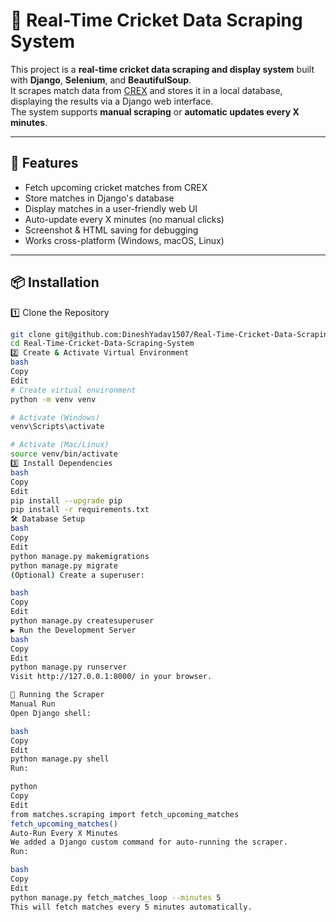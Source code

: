 # 🏏 Real-Time Cricket Data Scraping System

This project is a **real-time cricket data scraping and display system** built with **Django**, **Selenium**, and **BeautifulSoup**.  
It scrapes match data from [CREX](https://crex.com/) and stores it in a local database, displaying the results via a Django web interface.  
The system supports **manual scraping** or **automatic updates every X minutes**.

---

## 🚀 Features
- Fetch upcoming cricket matches from CREX
- Store matches in Django's database
- Display matches in a user-friendly web UI
- Auto-update every X minutes (no manual clicks)
- Screenshot & HTML saving for debugging
- Works cross-platform (Windows, macOS, Linux)

---

## 📦 Installation
1️⃣ Clone the Repository
```bash
git clone git@github.com:DineshYadav1507/Real-Time-Cricket-Data-Scraping-System.git
cd Real-Time-Cricket-Data-Scraping-System
2️⃣ Create & Activate Virtual Environment
bash
Copy
Edit
# Create virtual environment
python -m venv venv

# Activate (Windows)
venv\Scripts\activate

# Activate (Mac/Linux)
source venv/bin/activate
3️⃣ Install Dependencies
bash
Copy
Edit
pip install --upgrade pip
pip install -r requirements.txt
🛠 Database Setup
bash
Copy
Edit
python manage.py makemigrations
python manage.py migrate
(Optional) Create a superuser:

bash
Copy
Edit
python manage.py createsuperuser
▶ Run the Development Server
bash
Copy
Edit
python manage.py runserver
Visit http://127.0.0.1:8000/ in your browser.

📡 Running the Scraper
Manual Run
Open Django shell:

bash
Copy
Edit
python manage.py shell
Run:

python
Copy
Edit
from matches.scraping import fetch_upcoming_matches
fetch_upcoming_matches()
Auto-Run Every X Minutes
We added a Django custom command for auto-running the scraper.
Run:

bash
Copy
Edit
python manage.py fetch_matches_loop --minutes 5
This will fetch matches every 5 minutes automatically.

